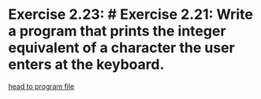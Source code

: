 # Exercise 2.23: # Exercise 2.21: Write a program that prints the integer equivalent of a character the user enters at the keyboard.

[head to program file](p02_23.cpp)
